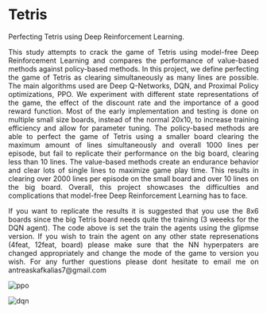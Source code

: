 # Tetris
Perfecting Tetris using Deep Reinforcement Learning.



<p align="justify">This study attempts to crack the game of Tetris using model-free Deep Reinforcement Learning
and compares the performance of value-based methods against policy-based methods. In
this project, we define perfecting the game of Tetris as clearing simultaneously as many lines
are possible. The main algorithms used are Deep Q-Networks, DQN, and Proximal Policy
optimizations, PPO. We experiment with different state representations of the game, the
effect of the discount rate and the importance of a good reward function. Most of the early
implementation and testing is done on multiple small size boards, instead of the normal 20x10,
to increase training efficiency and allow for parameter tuning. The policy-based methods are
able to perfect the game of Tetris using a smaller board clearing the maximum amount of
lines simultaneously and overall 1000 lines per episode, but fail to replicate their performance
on the big board, clearing less than 10 lines. The value-based methods create an endurance
behavior and clear lots of single lines to maximize game play time. This results in clearing
over 2000 lines per episode on the small board and over 10 lines on the big board. Overall,
this project showcases the difficulties and complications that model-free Deep Reinforcement
Learning has to face. 


<p align="justify"> If you want to replicate the results it is suggested that you use the 8x6 boards since the big Tetris board needs quite the training (3 weeeks for the DQN agent). The code above is set the train the agents using the glipmse version. If you wish to train the agent on any other state represenations (4feat, 12feat, board) please make sure that the NN hyperpaters are changed appropriately and change the mode of the game to version you wish. For any further questions please dont hesitate to email me on antreaskafkalias7@gmail.com  </p>


![ppo](https://user-images.githubusercontent.com/72248364/132142545-f40431ba-c89a-4d6d-ba9c-0d1df024b055.gif)


![dqn](https://user-images.githubusercontent.com/72248364/132142550-b42f6332-f706-4c90-b1d3-1612bd6a105a.gif)


